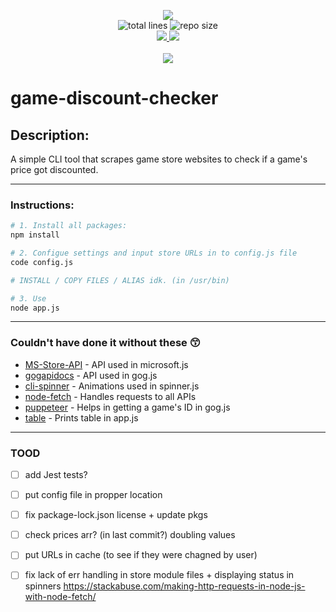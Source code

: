 <p align="center">
    <a alt="license" href="http://opensource.org/licenses/MIT">
        <img src="https://img.shields.io/badge/license-MIT-darkergreen.svg?style=flat" />
    </a>
    <br>
    <img alt="total lines" src="https://img.shields.io/tokei/lines/github/ErykDarnowski/game-discount-checker?color=red" />
    <img alt="repo size" src="https://img.shields.io/github/repo-size/ErykDarnowski/game-discount-checker?color=red" />
    <br>
    <a alt="open issues" href="https://github.com/ErykDarnowski/game-discount-checker/issues?q=is%3Aopen+is%3Aissue">
        <img src="https://img.shields.io/github/issues-raw/ErykDarnowski/game-discount-checker" />
    </a>
    <a alt="closed issues" href="https://github.com/ErykDarnowski/game-discount-checker/issues?q=is%3Aissue+is%3Aclosed">
        <img src="https://img.shields.io/github/issues-closed-raw/ErykDarnowski/game-discount-checker?color=yellow" />
    </a>
    <br>
    <br>
    <a alt="1.0 milestone" href="https://github.com/ErykDarnowski/game-discount-checker/milestone/1">
        <img src="https://img.shields.io/github/milestones/progress-percent/ErykDarnowski/game-discount-checker/1?label=1.0%20milestone" />
    </a>
</p>

# game-discount-checker

## Description:

A simple CLI tool that scrapes game store websites to check if a game's price got discounted.

---

### Instructions:

```bash
# 1. Install all packages:
npm install

# 2. Configue settings and input store URLs in to config.js file
code config.js

# INSTALL / COPY FILES / ALIAS idk. (in /usr/bin)

# 3. Use
node app.js
```

---

### Couldn't have done it without these 😙

- [MS-Store-API](https://github.com/ThomasPe/MS-Store-API) - API used in microsoft.js
- [gogapidocs](https://github.com/Yepoleb/gogapidocs) - API used in gog.js
- [cli-spinner](https://github.com/sindresorhus/cli-spinners) - Animations used in spinner.js
- [node-fetch](https://github.com/node-fetch/node-fetch) - Handles requests to all APIs
- [puppeteer](https://github.com/puppeteer/puppeteer) - Helps in getting a game's ID in gog.js
- [table](https://github.com/gajus/table) - Prints table in app.js

---

### TOOD

- [ ] add Jest tests?
- [ ] put config file in propper location
- [ ] fix package-lock.json license + update pkgs
- [ ] check prices arr? (in last commit?) doubling values
- [ ] put URLs in cache (to see if they were chagned by user)
- [ ] fix lack of err handling in store module files + displaying status in spinners <https://stackabuse.com/making-http-requests-in-node-js-with-node-fetch/>


<!-- check speed of funcs:
https://www.measurethat.net/Benchmarks/Show/9395/0/startswith-vs-includes#latest_results_block
-->



<!-- store_module files tests + debug:
// https://store.epicgames.com/pl/p/lego-star-wars-the-skywalker-saga
// https://store.epicgames.com/pl/p/borderlands-3

var startTime = performance.now()
getPriceData("https://store.epicgames.com/pl/p/lego-star-wars-the-skywalker-saga").then((data) => {
    console.log("");
    console.log(data);
    var endTime = performance.now()

    console.log((endTime - startTime).toFixed(2))
});
-->



<!-- speed test:
var steamURL = "https://store.steampowered.com/app/515960/Martha_Is_Dead/";

var times = [];
for (let i = 0 ; i < 20; i++) {
    var startTime = performance.now()

    // code
    
    var endTime = performance.now()
    var time = (endTime - startTime).toFixed(2)
    times.push(parseFloat(time));
    console.log(time);
};

console.log("\nAvg: " + times.reduce((partialSum, a) => partialSum + a, 0) / times.length);
-->